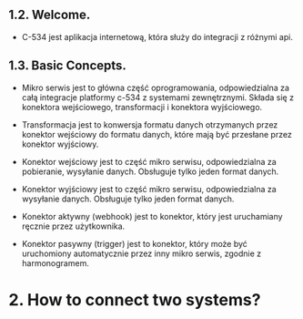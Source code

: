 ## 1.2. Welcome.
* C-534 jest aplikacja internetową, która służy do integracji z różnymi api. 

## 1.3. Basic Concepts.
* Mikro serwis  jest to główna część oprogramowania, odpowiedzialna za całą integracje platformy c-534 z systemami zewnętrznymi. Składa się z konektora wejściowego, transformacji i konektora wyjściowego.

* Transformacja jest to konwersja formatu danych otrzymanych przez konektor wejściowy do formatu danych, które mają być przesłane przez konektor wyjściowy.

* Konektor wejściowy jest to część mikro serwisu, odpowiedzialna za pobieranie, wysyłanie danych. Obsługuje tylko jeden format danych.

* Konektor wyjściowy jest to część mikro serwisu, odpowiedzialna za wysyłanie danych. Obsługuje tylko jeden format danych.

* Konektor aktywny (webhook) jest to konektor, który jest uruchamiany ręcznie  przez użytkownika.

* Konektor pasywny (trigger) jest to konektor, który może być uruchomiony automatycznie przez inny mikro serwis, zgodnie z harmonogramem.

# 2. How to connect two systems?